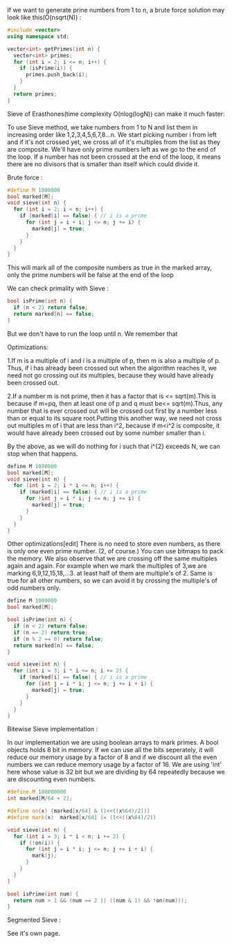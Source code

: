 If we want to generate prine numbers from 1 to n, a brute force solution may look like this(O(nsqrt(N)) :

```C++
#include <vector>
using namespace std;

vector<int> getPrimes(int n) {
  vector<int> primes;
  for (int i = 2; i <= n; i++) {
    if (isPrime(i)) {
      primes.push_back(i);
    }
  }
  return primes;
}
```

Sieve of Erasthones(time complexity O(nlog(logN)) can make it much faster:

To use Sieve method, we take numbers from 1 to N and list them in increasing order like 1,2,3,4,5,6,7,8...n.
We start picking number i from left and if it's not crossed yet, we cross all of it's multiples from the list as they
are composite. We'll have only prime numbers left as we go to the end of the loop. If a number has not been crossed at the
end of the loop, it means there are no divisors that is smaller than itself which could divide it.

Brute force :
```C++
#define M 1000000
bool marked[M];
void sieve(int n) {
  for (int i = 2; i < n; i++) {
    if (marked[i] == false) { // i is a prime
      for (int j = i + i; j <= n; j += i) {
        marked[j] = true;
      }
    }
  }
}
```

This will mark all of the composite numbers as true in the marked array, only the prime numbers will be false at the end 
of the loop

We can check primality with Sieve :

```C++
bool isPrime(int n) {
  if (n < 2) return false;
  return marked[n] == false;
}
```
But we don't have to run the loop until n. We remember that 

Optimizations:

1.If m is a multiple of i and i is a multiple of p, then m is also a multiple of p. Thus, if i has already been crossed out
when the algorithm reaches it, we need not go crossing out its multiples, because they would have already been crossed out.

2.If a number m is not prime, then it has a factor that is <= sqrt(m).This is because if m=pq, then at least one of p and 
q must be<= sqrt(m).Thus, any number that is ever crossed out will be crossed out first by a number less than or equal 
to its square root.Putting this another way, we need not cross out multiples m of i that are less than i^2, 
because if m<i^2 is composite, it would have already been crossed out by some number smaller than i.

By the above, as we will do nothing for i such that i^{2} exceeds N, we can stop when that happens.

```C++
define M 1000000
bool marked[M];
void sieve(int n) {
  for (int i = 2; i * i <= n; i++) {
    if (marked[i] == false) { // i is a prime
      for (int j = i * i; j <= n; j += i) {
        marked[j] = true;
      }
    }
  }
}
```

Other optimizations[edit]
There is no need to store even numbers, as there is only one even prime number. (2, of course.)
You can use bitmaps to pack the memory. We also observe that we are crossing off the same multiples again and again.
For example when we mark the multiples of 3,we are marking 6,9,12,15,18,...3. at least half of them are multiple's of 2.
Same is true for all other numbers, so we can avoid it by crossing the multiple's of odd numbers only.

```C++
define M 1000000
bool marked[M];

bool isPrime(int n) {
  if (n < 2) return false;
  if (n == 2) return true;
  if (n % 2 == 0) return false;
  return marked[n] == false;
}

void sieve(int n) {
  for (int i = 3; i * i <= n; i += 2) {
    if (marked[i] == false) { // i is a prime
      for (int j = i * i; j <= n; j += i + i) {
        marked[j] = true;
      }
    }
  }
}
```

Bitewise Sieve implementation :

In our implementation we are using boolean arrays to mark primes. A bool objects holds 8 bit in memory. If we can use all the 
bits seperately, it will reduce our memory usage by a factor of 8 and if we discount all the even numbers
we can reduce memory usage by a factor of 16. We are using 'int' here whose value is 32 bit but we are dividing by
64 repeatedly because we are discounting even numbers.

```C++
#define M 100000000
int marked[M/64 + 2];

#define on(x) (marked[x/64] & (1<<((x%64)/2)))
#define mark(x)  marked[x/64] |= (1<<((x%64)/2))

void sieve(int n) {
  for (int i = 3; i * i < n; i += 2) {
    if (!on(i)) {
      for (int j = i * i; j <= n; j += i + i) {
        mark(j);
      }
    }
  }
}

bool isPrime(int num) {
  return num > 1 && (num == 2 || ((num & 1) && !on(num))); 
}
```


Segmented Sieve :

See it's own page.
